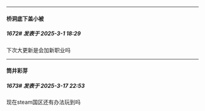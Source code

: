 ﻿
*****

####  桥洞底下盖小被  
##### 1672#       发表于 2025-3-1 18:29

下次大更新是会加新职业吗

*****

####  筒井彩芽  
##### 1673#       发表于 2025-3-17 22:53

现在steam国区还有办法玩到吗


